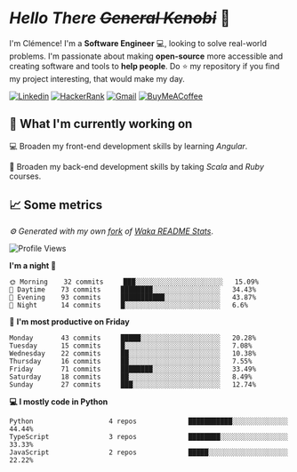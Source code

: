 <!---
chomelc/chomelc is a ✨ special ✨ repository because its `README.md` (this file) appears on your GitHub profile.
You can click the Preview link to take a look at your changes.
--->

# *Hello There ~~General Kenobi~~* :vulcan_salute:

I'm Clémence! I'm a **Software Engineer** :computer:, looking to solve real-world problems. I'm passionate about making **open-source** more accessible and creating software and tools to **help people**. Do :star: my repository if you find my project interesting, that would make my day.

<!-- Badges -->
[![Linkedin](https://img.shields.io/badge/-ClémenceChomel-blue?style=flat&logo=Linkedin&logoColor=white)](https://www.linkedin.com/in/clemencechomel/)
[![HackerRank](https://img.shields.io/badge/-clemence_chomel-islamicgreen?style=flat&logo=HackerRank&logoColor=black)](https://www.hackerrank.com/clemence_chomel?hr_r=1)
[![Gmail](https://img.shields.io/badge/-clemence.chomel-c14438?style=flat&logo=Gmail&logoColor=white)](mailto:clemence.chomel@gmail.com)
[![BuyMeACoffee](https://img.shields.io/badge/-chomelcl-yellow?style=flat&logo=buymeacoffee&logoColor=black)](https://www.buymeacoffee.com/chomelcl)

## :open_file_folder: What I'm currently working on

:computer: Broaden my front-end development skills by learning *Angular*.

:open_book: Broaden my back-end development skills by taking *Scala* and *Ruby* courses.

## :chart_with_upwards_trend: Some metrics

*:gear: Generated with my own [fork](https://github.com/chomelc/waka-readme-stats) of [Waka README Stats](https://github.com/anmol098/waka-readme-stats)*.

<!--START_SECTION:waka-->
![Profile Views](http://img.shields.io/badge/Profile%20Views-152-orange)

**I'm a night 🦉** 

```text
🌞 Morning    32 commits     ███░░░░░░░░░░░░░░░░░░░░░░   15.09% 
🌆 Daytime    73 commits     ████████░░░░░░░░░░░░░░░░░   34.43% 
🌃 Evening    93 commits     ███████████░░░░░░░░░░░░░░   43.87% 
🌙 Night      14 commits     █░░░░░░░░░░░░░░░░░░░░░░░░   6.6%

```
📅 **I'm most productive on Friday** 

```text
Monday       43 commits     █████░░░░░░░░░░░░░░░░░░░░   20.28% 
Tuesday      15 commits     █░░░░░░░░░░░░░░░░░░░░░░░░   7.08% 
Wednesday    22 commits     ██░░░░░░░░░░░░░░░░░░░░░░░   10.38% 
Thursday     16 commits     ██░░░░░░░░░░░░░░░░░░░░░░░   7.55% 
Friday       71 commits     ████████░░░░░░░░░░░░░░░░░   33.49% 
Saturday     18 commits     ██░░░░░░░░░░░░░░░░░░░░░░░   8.49% 
Sunday       27 commits     ███░░░░░░░░░░░░░░░░░░░░░░   12.74%

```


**💻 I mostly code in Python** 

```text
Python                   4 repos             ███████████░░░░░░░░░░░░░░   44.44% 
TypeScript               3 repos             ████████░░░░░░░░░░░░░░░░░   33.33% 
JavaScript               2 repos             █████░░░░░░░░░░░░░░░░░░░░   22.22%

```



<!--END_SECTION:waka-->